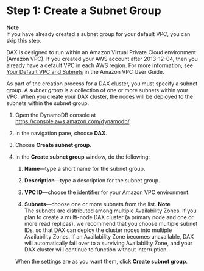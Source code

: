 # Step 1: Create a Subnet Group<a name="DAX.create-cluster.console.create-subnet-group"></a>

**Note**  
If you have already created a subnet group for your default VPC, you can skip this step\.

DAX is designed to run within an Amazon Virtual Private Cloud environment \(Amazon VPC\)\. If you created your AWS account after 2013\-12\-04, then you already have a default VPC in each AWS region\. For more information, see [Your Default VPC and Subnets](http://docs.aws.amazon.com/AmazonVPC/latest/UserGuide/default-vpc.html) in the Amazon VPC User Guide\.

As part of the creation process for a DAX cluster, you must specify a subnet group\. A *subnet group* is a collection of one or more subnets within your VPC\. When you create your DAX cluster, the nodes will be deployed to the subnets within the subnet group\.

1. Open the DynamoDB console at [https://console\.aws\.amazon\.com/dynamodb/](https://console.aws.amazon.com/dynamodb/)\.

1. In the navigation pane, choose **DAX**\.

1. Choose **Create subnet group**\.

1. In the **Create subnet group** window, do the following:

   1. **Name**—type a short name for the subnet group\.

   1. **Description**—type a description for the subnet group\.

   1. **VPC ID**—choose the identifier for your Amazon VPC environment\.

   1. **Subnets**—choose one or more subnets from the list\.
**Note**  
The subnets are distributed among multiple Availability Zones\. If you plan to create a multi\-node DAX cluster \(a primary node and one or more read replicas\), we recommend that you choose multiple subnet IDs, so that DAX can deploy the cluster nodes into multiple Availability Zones\. If an Availability Zone becomes unavailable, DAX will automatically fail over to a surviving Availability Zone, and your DAX cluster will continue to function without interruption\.

   When the settings are as you want them, click **Create subnet group**\.